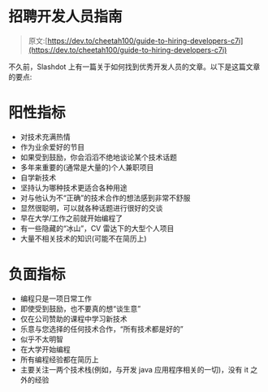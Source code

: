 # 招聘开发人员指南

> 原文:[https://dev.to/cheetah100/guide-to-hiring-developers-c7i](https://dev.to/cheetah100/guide-to-hiring-developers-c7i)

不久前，Slashdot 上有一篇关于如何找到优秀开发人员的文章。以下是这篇文章的要点:

# 阳性指标

*   对技术充满热情
*   作为业余爱好的节目
*   如果受到鼓励，你会滔滔不绝地谈论某个技术话题
*   多年来重要的(通常是大量的)个人兼职项目
*   自学新技术
*   坚持认为哪种技术更适合各种用途
*   对与他认为不“正确”的技术合作的想法感到非常不舒服
*   显然很聪明，可以就各种话题进行很好的交谈
*   早在大学/工作之前就开始编程了
*   有一些隐藏的“冰山”，CV 雷达下的大型个人项目
*   大量不相关技术的知识(可能不在简历上)

# 负面指标

*   编程只是一项日常工作
*   即使受到鼓励，也不要真的想“谈生意”
*   仅在公司赞助的课程中学习新技术
*   乐意与您选择的任何技术合作，“所有技术都是好的”
*   似乎不太明智
*   在大学开始编程
*   所有编程经验都在简历上
*   主要关注一两个技术栈(例如，与开发 java 应用程序相关的一切)，没有 it 之外的经验